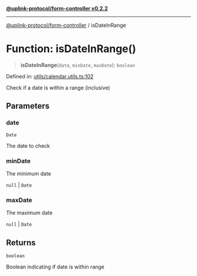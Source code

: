 [**@uplink-protocol/form-controller v0.2.2**](../README.md)

***

[@uplink-protocol/form-controller](../globals.md) / isDateInRange

# Function: isDateInRange()

> **isDateInRange**(`date`, `minDate`, `maxDate`): `boolean`

Defined in: [utils/calendar.utils.ts:102](https://github.com/jmkcoder/uplink-protocol-calendar/blob/9a15037d7723ff15fbca8c4cbbcd3a222733e98e/src/utils/calendar.utils.ts#L102)

Check if a date is within a range (inclusive)

## Parameters

### date

`Date`

The date to check

### minDate

The minimum date

`null` | `Date`

### maxDate

The maximum date

`null` | `Date`

## Returns

`boolean`

Boolean indicating if date is within range
